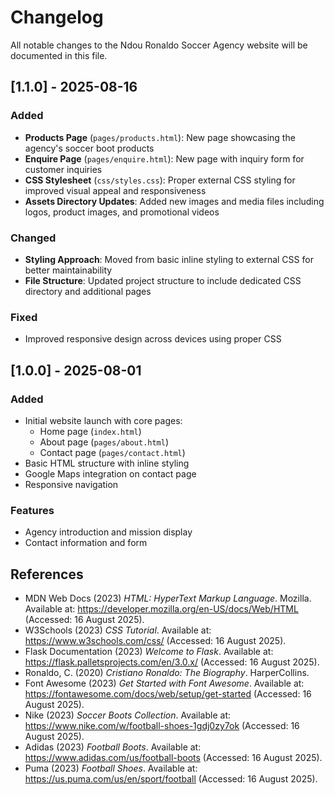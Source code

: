 # Changelog

All notable changes to the Ndou Ronaldo Soccer Agency website will be documented in this file.


## [1.1.0] - 2025-08-16

### Added
- **Products Page** (`pages/products.html`): New page showcasing the agency's soccer boot products
- **Enquire Page** (`pages/enquire.html`): New page with inquiry form for customer inquiries
- **CSS Stylesheet** (`css/styles.css`): Proper external CSS styling for improved visual appeal and responsiveness
- **Assets Directory Updates**: Added new images and media files including logos, product images, and promotional videos

### Changed
- **Styling Approach**: Moved from basic inline styling to external CSS for better maintainability
- **File Structure**: Updated project structure to include dedicated CSS directory and additional pages

### Fixed
- Improved responsive design across devices using proper CSS

## [1.0.0] - 2025-08-01

### Added
- Initial website launch with core pages:
  - Home page (`index.html`)
  - About page (`pages/about.html`)
  - Contact page (`pages/contact.html`)
- Basic HTML structure with inline styling
- Google Maps integration on contact page
- Responsive navigation

### Features
- Agency introduction and mission display
- Contact information and form

## References

- MDN Web Docs (2023) *HTML: HyperText Markup Language*. Mozilla. Available at: https://developer.mozilla.org/en-US/docs/Web/HTML (Accessed: 16 August 2025).
- W3Schools (2023) *CSS Tutorial*. Available at: https://www.w3schools.com/css/ (Accessed: 16 August 2025).
- Flask Documentation (2023) *Welcome to Flask*. Available at: https://flask.palletsprojects.com/en/3.0.x/ (Accessed: 16 August 2025).
- Ronaldo, C. (2020) *Cristiano Ronaldo: The Biography*. HarperCollins.
- Font Awesome (2023) *Get Started with Font Awesome*. Available at: https://fontawesome.com/docs/web/setup/get-started (Accessed: 16 August 2025).
- Nike (2023) *Soccer Boots Collection*. Available at: https://www.nike.com/w/football-shoes-1gdj0zy7ok (Accessed: 16 August 2025).
- Adidas (2023) *Football Boots*. Available at: https://www.adidas.com/us/football-boots (Accessed: 16 August 2025).
- Puma (2023) *Football Shoes*. Available at: https://us.puma.com/us/en/sport/football (Accessed: 16 August 2025).
